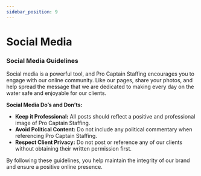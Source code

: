 ```yaml
---
sidebar_position: 9
---
```


# Social Media

### Social Media Guidelines

Social media is a powerful tool, and Pro Captain Staffing encourages you to engage with our online community. Like our pages, share your photos, and help spread the message that we are dedicated to making every day on the water safe and enjoyable for our clients. 

**Social Media Do’s and Don’ts:**

- **Keep it Professional:** All posts should reflect a positive and professional image of Pro Captain Staffing.
- **Avoid Political Content:** Do not include any political commentary when referencing Pro Captain Staffing.
- **Respect Client Privacy:** Do not post or reference any of our clients without obtaining their written permission first.

By following these guidelines, you help maintain the integrity of our brand and ensure a positive online presence.

